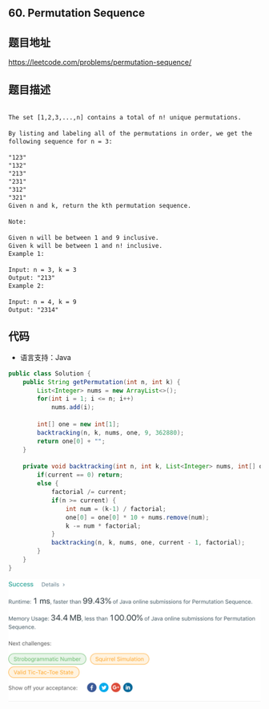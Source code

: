 ## 60. Permutation Sequence

## 题目地址
https://leetcode.com/problems/permutation-sequence/

## 题目描述
```

The set [1,2,3,...,n] contains a total of n! unique permutations.

By listing and labeling all of the permutations in order, we get the following sequence for n = 3:

"123"
"132"
"213"
"231"
"312"
"321"
Given n and k, return the kth permutation sequence.

Note:

Given n will be between 1 and 9 inclusive.
Given k will be between 1 and n! inclusive.
Example 1:

Input: n = 3, k = 3
Output: "213"
Example 2:

Input: n = 4, k = 9
Output: "2314"
```


## 代码
* 语言支持：Java

```java
public class Solution {
    public String getPermutation(int n, int k) {
		List<Integer> nums = new ArrayList<>();
		for(int i = 1; i <= n; i++)
			nums.add(i);

		int[] one = new int[1];
		backtracking(n, k, nums, one, 9, 362880);
		return one[0] + "";
    }
	
	private void backtracking(int n, int k, List<Integer> nums, int[] one, int current, int factorial) {
		if(current == 0) return;
		else {
			factorial /= current;
			if(n >= current) {
				int num = (k-1) / factorial;
				one[0] = one[0] * 10 + nums.remove(num);
				k -= num * factorial;
			}
			backtracking(n, k, nums, one, current - 1, factorial);
		}
	}
}
```
![](../../static-file/problems/leetcode.com_problems_permutation-sequence_submissions_.png)